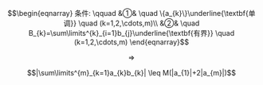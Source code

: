 $$\begin{eqnarray}
条件: \qquad 
&①& \quad \{a_{k}\}\underline{\textbf{单调}} \quad (k=1,2,\cdots,m)\\
&②& \quad B_{k}=\sum\limits^{k}_{i=1}b_{j}\underline{\textbf{有界}} \quad (k=1,2,\cdots,m)
\end{eqnarray}$$

$$\Rightarrow$$

$$|\sum\limits^{m}_{k=1}a_{k}b_{k}| \leq M(|a_{1}|+2|a_{m}|)$$